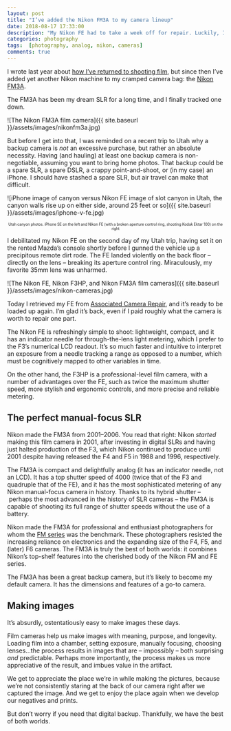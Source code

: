 ```yaml
---
layout: post
title: "I’ve added the Nikon FM3A to my camera lineup"
date: 2018-08-17 17:33:00
description: "My Nikon FE had to take a week off for repair. Luckily, I recently bought yet another film camera."
categories: photography
tags:  [photography, analog, nikon, cameras]
comments: true
---
```


I wrote last year about [how I’ve returned to shooting film](/slowing-down-with-analog/), but since then I’ve added yet another Nikon machine to my cramped camera bag: the [Nikon FM3A](https://imaging.nikon.com/history/chronicle/history-fm3a/).

The FM3A has been my dream SLR for a long time, and I finally tracked one down.

![The Nikon FM3A film camera]({{ site.baseurl }}/assets/images/nikonfm3a.jpg)

But before I get into that, I was reminded on a recent trip to Utah why a backup camera is _not_ an excessive purchase, but rather an absolute necessity. Having (and hauling) at least one backup camera is non-negotiable, assuming you want to bring home photos. That backup could be a spare SLR, a spare DSLR, a crappy point-and-shoot, or (in my case) an iPhone. I should have stashed a spare SLR, but air travel can make that difficult.

![iPhone image of canyon versus Nikon FE image of slot canyon in Utah, the canyon walls rise up on either side, around 25 feet or so]({{ site.baseurl }}/assets/images/iphone-v-fe.jpg)

<p style="font-size: .6em; text-align: center;">Utah canyon photos. iPhone SE on the left and Nikon FE (with a broken aperture control ring, shooting Kodak Ektar 100) on the right</p>

I debilitated my Nikon FE on the second day of my Utah trip, having set it on the rented Mazda’s console shortly before I gunned the vehicle up a precipitous remote dirt rode. The FE landed violently on the back floor – directly on the lens – breaking its aperture control ring. Miraculously, my favorite 35mm lens was unharmed.

![The Nikon FE, Nikon F3HP, and Nikon FM3A film cameras]({{ site.baseurl }}/assets/images/nikon-cameras.jpg)

Today I retrieved my FE from [Associated Camera Repair](https://associatedcamera.webs.com/), and it’s ready to be loaded up again. I’m glad it’s back, even if I paid roughly what the camera is worth to repair one part. 

The Nikon FE is refreshingly simple to shoot: lightweight, compact, and it has an indicator needle for through-the-lens light metering, which I prefer to the F3’s numerical LCD readout. It’s so much faster and intuitive to interpret an exposure from a needle tracking a range as opposed to a number, which must be cognitively mapped to other variables in time. 

On the other hand, the F3HP is a professional-level film camera, with a number of advantages over the FE, such as twice the maximum shutter speed, more stylish and ergonomic controls, and more precise and reliable metering.

## The perfect manual-focus SLR
Nikon made the FM3A from 2001–2006. You read that right: Nikon _started_ making this film camera in 2001, after investing in digital SLRs and having just halted production of the F3, which Nikon continued to produce until 2001 despite having released the F4 and F5 in 1988 and 1996, respectively.

The FM3A is compact and delightfully analog (it has an indicator needle, not an LCD). It has a top shutter speed of 4000 (twice that of the F3 and quadruple that of the FE), and it has the most sophisticated metering of any Nikon manual-focus camera in history. Thanks to its hybrid shutter – perhaps the most advanced in the history of SLR cameras – the FM3A is capable of shooting its full range of shutter speeds without the use of a battery.

Nikon made the FM3A for professional and enthusiast photographers for whom the [FM series](https://kenrockwell.com/nikon/fefm.htm) was the benchmark. These photographers resisted the increasing reliance on electronics and the expanding size of the F4, F5, and (later) F6 cameras. The FM3A is truly the best of both worlds: it combines Nikon’s top-shelf features into the cherished body of the Nikon FM and FE series.

The FM3A has been a great backup camera, but it’s likely to become my default camera. It has the dimensions and features of a go-to camera.

## Making images
It’s absurdly, ostentatiously easy to make images these days. 

Film cameras help us make images with meaning, purpose, and longevity. Loading film into a chamber, setting exposure, manually focusing, choosing lenses...the process results in images that are – impossibly – both surprising _and_ predictable. Perhaps more importantly, the process makes us more appreciative of the result, and imbues value in the artifact. 

We get to appreciate the place we’re in while making the pictures, because we’re not consistently staring at the back of our camera right after we captured the image. And we get to enjoy the place again when we develop our negatives and prints.

But don’t worry if you need that digital backup. Thankfully, we have the best of both worlds.
